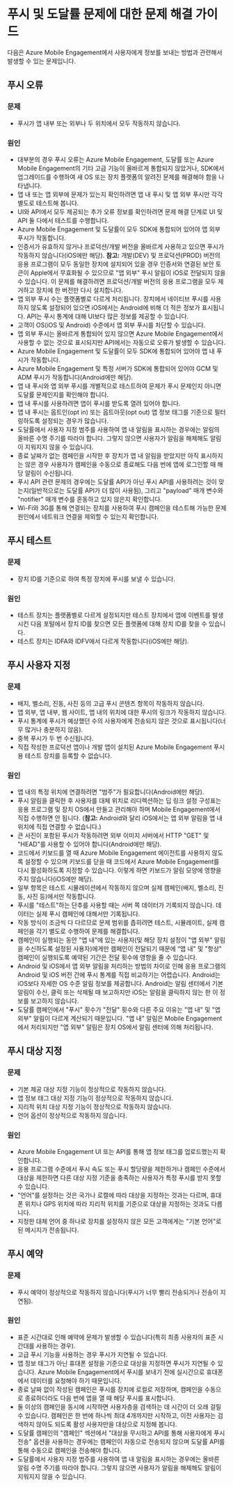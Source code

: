 <properties 
   pageTitle="Azure Mobile Engagement 문제 해결 가이드 - 푸시/도달률" 
   description="Azure Mobile Engagement에서 사용자 상호 작용 및 알림 문제 해결" 
   services="mobile-engagement" 
   documentationCenter="" 
   authors="piyushjo" 
   manager="dwrede" 
   editor=""/>

<tags
   ms.service="mobile-engagement"
   ms.devlang="na"
   ms.topic="article"
   ms.tgt_pltfrm="mobile-multiple"
   ms.workload="mobile" 
   ms.date="06/18/2015"
   ms.author="piyushjo"/>

# 푸시 및 도달률 문제에 대한 문제 해결 가이드

다음은 Azure Mobile Engagement에서 사용자에게 정보를 보내는 방법과 관련해서 발생할 수 있는 문제입니다.
 
## 푸시 오류

### 문제
- 푸시가 앱 내부 또는 외부나 두 위치에서 모두 작동하지 않습니다.

### 원인
- 대부분의 경우 푸시 오류는 Azure Mobile Engagement, 도달률 또는 Azure Mobile Engagement의 기타 고급 기능이 올바르게 통합되지 않았거나, SDK에서 업그레이드를 수행하여 새 OS 또는 장치 플랫폼의 알려진 문제를 해결해야 함을 나타냅니다.
- 앱 내 또는 앱 외부에 문제가 있는지 확인하려면 앱 내 푸시 및 앱 외부 푸시만 각각 별도로 테스트해 봅니다.
- UI와 API에서 모두 제공되는 추가 오류 정보를 확인하려면 문제 해결 단계로 UI 및 API 둘 다에서 테스트를 수행합니다.
- Azure Mobile Engagement 및 도달률이 모두 SDK에 통합되어 있어야 앱 외부 푸시가 작동합니다.
- 인증서가 유효하지 않거나 프로덕션/개발 버전을 올바르게 사용하고 있으면 푸시가 작동하지 않습니다(iOS에만 해당). **참고:** 개발(DEV) 및 프로덕션(PROD) 버전의 응용 프로그램이 모두 동일한 장치에 설치되어 있을 경우 인증서와 연결된 보안 토큰이 Apple에서 무효화될 수 있으므로 "앱 외부" 푸시 알림이 iOS로 전달되지 않을 수 있습니다. 이 문제를 해결하려면 프로덕션/개발 버전의 응용 프로그램을 모두 제거하고 장치에 한 버전만 다시 설치합니다.
- 앱 외부 푸시 수는 플랫폼별로 다르게 처리됩니다. 장치에서 네이티브 푸시를 사용하지 않도록 설정되어 있으면 iOS에서는 Android에 비해 더 적은 정보가 표시됩니다. API는 푸시 통계에 대해 UI보다 많은 정보를 제공할 수 있습니다.
- 고객이 OS(iOS 및 Android) 수준에서 앱 외부 푸시를 차단할 수 있습니다.
- 앱 외부 푸시는 올바르게 통합되어 있지 않으면 Azure Mobile Engagement에서 사용할 수 없는 것으로 표시되지만 API에서는 자동으로 오류가 발생할 수 있습니다.
- Azure Mobile Engagement 및 도달률이 모두 SDK에 통합되어 있어야 앱 내 푸시가 작동합니다.
- Azure Mobile Engagement 및 특정 서버가 SDK에 통합되어 있어야 GCM 및 ADM 푸시가 작동합니다(Android에만 해당).
- 앱 내 푸시와 앱 외부 푸시를 개별적으로 테스트하여 문제가 푸시 문제인지 아니면 도달률 문제인지를 확인해야 합니다.
- 앱 내 푸시를 사용하려면 앱이 푸시를 받도록 열려 있어야 합니다.
- 앱 내 푸시는 옵트인(opt in) 또는 옵트아웃(opt out) 앱 정보 태그를 기준으로 필터링하도록 설정되는 경우가 많습니다.
- 도달률에서 사용자 지정 범주를 사용하여 앱 내 알림을 표시하는 경우에는 알림의 올바른 수명 주기를 따라야 합니다. 그렇지 않으면 사용자가 알림을 해제해도 알림이 지워지지 않을 수 있습니다.
- 종료 날짜가 없는 캠페인을 시작한 후 장치가 앱 내 알림을 받았지만 아직 표시하지는 않은 경우 사용자가 캠페인을 수동으로 종료해도 다음 번에 앱에 로그인할 때 해당 알림이 수신됩니다.
- 푸시 API 관련 문제의 경우에는 도달률 API가 아닌 푸시 API를 사용하려는 것이 맞는지(일반적으로는 도달률 API가 더 많이 사용됨), 그리고 "payload" 매개 변수와 "notifier" 매개 변수를 혼동하고 있지 않은지 확인합니다.
- Wi-Fi와 3G를 통해 연결되는 장치를 사용하여 푸시 캠페인을 테스트해 가능한 문제 원인에서 네트워크 연결을 제외할 수 있는지 확인합니다.

## 푸시 테스트

### 문제
- 장치 ID를 기준으로 하여 특정 장치에 푸시를 보낼 수 있습니다.

### 원인

- 테스트 장치는 플랫폼별로 다르게 설정되지만 테스트 장치에서 앱에 이벤트를 발생시킨 다음 포털에서 장치 ID를 찾으면 모든 플랫폼에 대해 장치 ID를 찾을 수 있습니다.
- 테스트 장치는 IDFA와 IDFV에서 다르게 작동합니다(iOS에만 해당).


## 푸시 사용자 지정

### 문제
- 배지, 벨소리, 진동, 사진 등의 고급 푸시 콘텐츠 항목이 작동하지 않습니다.
- 앱 외부, 앱 내부, 웹 사이트, 앱 내의 위치에 대한 푸시의 링크가 작동하지 않습니다.
- 푸시 통계에 푸시가 예상했던 수의 사용자에게 전송되지 않은 것으로 표시됩니다(너무 많거나 충분하지 않음).
- 중복 푸시가 두 번 수신됩니다.
- 직접 작성한 프로덕션 앱이나 개발 앱이 설치된 Azure Mobile Engagement 푸시용 테스트 장치를 등록할 수 없습니다.

### 원인

- 앱 내의 특정 위치에 연결하려면 "범주"가 필요합니다(Android에만 해당).
- 푸시 알림을 클릭한 후 사용자를 대체 위치로 리디렉션하는 딥 링크 설정 구성표는 응용 프로그램 및 장치 OS에서 만들고 관리해야 하며 Mobile Engagement에서 직접 수행하면 안 됩니다. (**참고:** Android와 달리 iOS에서는 앱 외부 알림을 앱 내 위치에 직접 연결할 수 없습니다.)
- 큰 사진이 포함된 푸시가 작동하려면 외부 이미지 서버에서 HTTP "GET" 및 "HEAD"를 사용할 수 있어야 합니다(Android에만 해당).
- 코드에서 키보드를 열 때 Azure Mobile Engagement 에이전트를 사용하지 않도록 설정할 수 있으며 키보드를 닫을 때 코드에서 Azure Mobile Engagement를 다시 활성화하도록 지정할 수 있습니다. 이렇게 하면 키보드가 알림 모양에 영향을 주지 않습니다(iOS에만 해당).
- 일부 항목은 테스트 시뮬레이션에서 작동하지 않으며 실제 캠페인(배지, 벨소리, 진동, 사진 등)에서만 작동합니다.
- 푸시를 "테스트"하는 단추를 사용할 때는 서버 쪽 데이터가 기록되지 않습니다. 데이터는 실제 푸시 캠페인에 대해서만 기록됩니다.
- 작동 방식이 조금씩 다 다르므로 문제 범위를 좁히려면 테스트, 시뮬레이트, 실제 캠페인을 각기 별도로 수행하여 문제를 해결합니다.
- 캠페인이 실행되는 동안 "앱 내"에 있는 사용자(및 해당 장치 설정이 "앱 외부" 알림을 수신하도록 설정된 사용자)에게만 캠페인이 전달되기 때문에 “앱 내" 및 "항상" 캠페인이 실행되도록 예약된 기간은 전달 횟수에 영향을 줄 수 있습니다.
- Android 및 iOS에서 앱 외부 알림을 처리하는 방법의 차이로 인해 응용 프로그램의 Android 및 iOS 버전 간에 푸시 통계를 직접 비교하기는 어렵습니다. Android는 iOS보다 자세한 OS 수준 알림 정보를 제공합니다. Android는 알림 센터에서 기본 알림이 수신, 클릭 또는 삭제될 때 보고하지만 iOS는 알림을 클릭하지 않는 한 이 정보를 보고하지 않습니다. 
- 도달률 캠페인에서 "푸시" 횟수가 "전달" 횟수와 다른 주요 이유는 "앱 내" 및 "앱 외부" 알림이 다르게 계산되기 때문입니다. "앱 내" 알림은 Mobile Engagement에서 처리되지만 "앱 외부" 알림은 장치 OS에서 알림 센터에 의해 처리됩니다.

## 푸시 대상 지정

### 문제
- 기본 제공 대상 지정 기능이 정상적으로 작동하지 않습니다.
- 앱 정보 태그 대상 지정 기능이 정상적으로 작동하지 않습니다.
- 지리적 위치 대상 지정 기능이 정상적으로 작동하지 않습니다.
- 언어 옵션이 정상적으로 작동하지 않습니다.

### 원인

- Azure Mobile Engagement UI 또는 API를 통해 앱 정보 태그를 업로드했는지 확인합니다.
- 응용 프로그램 수준에서 푸시 속도 또는 푸시 할당량을 제한하거나 캠페인 수준에서 대상을 제한하면 다른 대상 지정 기준을 충족하는 사용자가 특정 푸시를 받지 못할 수 있습니다. 
- "언어"를 설정하는 것은 국가나 로캘에 따라 대상을 지정하는 것과는 다르며, 휴대폰 위치나 GPS 위치에 따라 지리적 위치를 기준으로 대상을 지정하는 것과도 다릅니다.
- 지정한 대체 언어 중 하나로 장치를 설정하지 않은 모든 고객에게는 "기본 언어"로 된 메시지가 전송됩니다.


## 푸시 예약

### 문제
- 푸시 예약이 정상적으로 작동하지 않습니다(푸시가 너무 빨리 전송되거나 전송이 지연됨).

### 원인

- 표준 시간대로 인해 예약에 문제가 발생할 수 있습니다(특히 최종 사용자의 표준 시간대를 사용하는 경우).
- 고급 푸시 기능을 사용하는 경우 푸시가 지연될 수 있습니다.
- 앱 정보 태그가 아닌 휴대폰 설정을 기준으로 대상을 지정하면 푸시가 지연될 수 있습니다. Azure Mobile Engagement에서 푸시를 보내기 전에 실시간으로 휴대폰에서 데이터를 요청해야 하기 때문입니다.
- 종료 날짜 없이 작성된 캠페인은 푸시를 장치에 로컬로 저장하며, 캠페인을 수동으로 종료하더라도 다음 번에 앱을 열 때 해당 푸시를 표시합니다.
- 둘 이상의 캠페인을 동시에 시작하면 사용자층을 검색하는 데 시간이 더 오래 걸릴 수 있습니다. 캠페인은 한 번에 하나씩 최대 4개까지만 시작하고, 이전 사용자는 검색하지 않아도 되도록 활성 사용자만을 대상으로 지정해 봅니다.
- 도달률 캠페인의 "캠페인" 섹션에서 "대상을 무시하고 API를 통해 사용자에게 푸시 전송" 옵션을 사용하는 경우에는 캠페인이 자동으로 전송되지 않으며 도달률 API를 통해 수동으로 캠페인을 전송해야 합니다.
- 도달률에서 사용자 지정 범주를 사용하여 앱 내 알림을 표시하는 경우에는 올바른 알림 수명 주기를 따라야 합니다. 그렇지 않으면 사용자가 알림을 해제해도 알림이 지워지지 않을 수 있습니다.

 

<!---HONumber=August15_HO6-->